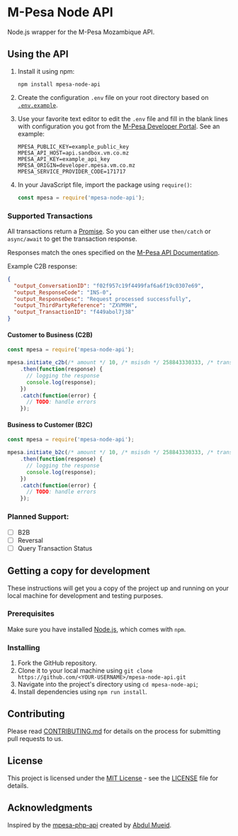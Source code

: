 # M-Pesa Node API

Node.js wrapper for the M-Pesa Mozambique API.

## Using the API

1. Install it using npm:
    ```shell
    npm install mpesa-node-api
    ```
   
1. Create the configuration `.env` file on your root directory based on [`.env.example`](.env.example).
   
1. Use your favorite text editor to edit the `.env` file and fill in the blank lines with configuration
 you got from the [M-Pesa Developer Portal](https://developer.mpesa.vm.co.mz/). See an example:
    ```shell
    MPESA_PUBLIC_KEY=example_public_key
    MPESA_API_HOST=api.sandbox.vm.co.mz
    MPESA_API_KEY=example_api_key
    MPESA_ORIGIN=developer.mpesa.vm.co.mz
    MPESA_SERVICE_PROVIDER_CODE=171717
    ``` 
   
1. In your JavaScript file, import the package using `require()`:
    ```js
    const mpesa = require('mpesa-node-api');
    ```
   
### Supported Transactions

All transactions return a [Promise](https://developer.mozilla.org/en-US/docs/Web/JavaScript/Reference/Global_Objects/Promise).
 So you can either use `then/catch` or `async/await` to get the transaction response.
 
Responses match the ones specified on the [M-Pesa API Documentation](https://developer.mpesa.vm.co.mz/apis/).

Example C2B response:

```json
{
  "output_ConversationID": "f02f957c19f4499faf6a6f19c0307e69",
  "output_ResponseCode": "INS-0",
  "output_ResponseDesc": "Request processed successfully",
  "output_ThirdPartyReference": "ZXVM9H",
  "output_TransactionID": "f449abol7j38"
}
```

#### Customer to Business (C2B)
```js
const mpesa = require('mpesa-node-api');

mpesa.initiate_c2b(/* amount */ 10, /* msisdn */ 258843330333, /* transaction ref */ 'T12344C', /*3rd party ref*/ 'ref1')
    .then(function(response) {
      // logging the response
      console.log(response);
    })
    .catch(function(error) {
      // TODO: handle errors
    });
```

#### Business to Customer (B2C)
```js
const mpesa = require('mpesa-node-api');

mpesa.initiate_b2c(/* amount */ 10, /* msisdn */ 258843330333, /* transaction ref */ 'T12344C', /*3rd party ref*/ 'ref1')
    .then(function(response) {
      // logging the response
      console.log(response);
    })
    .catch(function(error) {
      // TODO: handle errors
    });
```

### Planned Support:
- [ ] B2B
- [ ] Reversal
- [ ] Query Transaction Status

## Getting a copy for development

These instructions will get you a copy of the project up and running on
your local machine for development and testing purposes.

### Prerequisites

Make sure you have installed [Node.js](https://nodejs.org/en/), which comes with `npm`.

### Installing

1. Fork the GitHub repository.
1. Clone it to your local machine using `git clone https://github.com/<YOUR-USERNAME>/mpesa-node-api.git`
1. Navigate into the project's directory using `cd mpesa-node-api`; 
1. Install dependencies using `npm run install`.

## Contributing

Please read [CONTRIBUTING.md](CONTRIBUTING.md) for details on the process
 for submitting pull requests to us.

## License

This project is licensed under the [MIT License](LICENSE) - see the [LICENSE](LICENSE) file for
details.

## Acknowledgments

Inspired by the [mpesa-php-api](https://github.com/abdulmueid/mpesa-php-api) created by
[Abdul Mueid](https://github.com/abdulmueid/).
